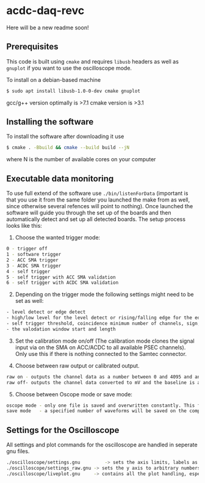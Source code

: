 # acdc-daq-revc
Here will be a new readme soon!

## Prerequisites
This code is built using `cmake` and requires `libusb` headers as well as `gnuplot` if you want to use the oscilloscope mode.

To install on a debian-based machine

```bash
$ sudo apt install libusb-1.0-0-dev cmake gnuplot
```

gcc/g++ version optimally is >7.1 
cmake version is >3.1

## Installing the software
To install the software after downloading it use
```bash
$ cmake . -Bbuild && cmake --build build --jN
```
where N is the number of available cores on your computer

## Executable data monitoring
To use full extend of the software use `./bin/listenForData` (important is that you use it from the same folder you launched the make from as well, since otherwise several refences will point to nothing). Once launched the software will guide you through the set up of the boards and then automatically detect and set up all detected boards. The setup process looks like this:
 
1. Choose the wanted trigger mode:
```bash
0 - trigger off
1 - software trigger
2 - ACC SMA trigger
3 - ACDC SMA trigger
4 - self trigger
5 - self trigger with ACC SMA validation
6 - self trigger with ACDC SMA validation
```

2. Depending on the trigger mode the following settings might need to be set as well:
```bash
- level detect or edge detect 
- high/low level for the level detect or rising/falling edge for the edge detect
- self trigger threshold, coincidence minimum number of channels, sign, detection mode, etc...
- the valodation window start and length  
```

3. Set the calibration mode on/off (The calibration mode clones the signal input via on the SMA on ACC/ACDC to all available PSEC channels). Only use this if there is nothing connected to the Samtec connector.

4. Choose between raw output or calibrated output.
```bash
raw on - outputs the channel data as a number between 0 and 4095 and anb offset of around 1500 to 2000 (~600 mV) is visible for the baseline.
raw off- outputs the channel data converted to mV and the baseline is actively corrected to 0.
```
5. Choose between Oscope mode or save mode:
```bash
oscope mode - only one file is saved and overwritten constantly. This file is then plotted by gnuplot into five windows, each being one psec chip.
save mode   - a specified number of waveforms will be saved on the computer as txt files. In addition Metadata files will be saved as well.
```

## Settings for the Oscilloscope
All settings and plot commands for the oscilloscope are handled in seperate gnu files. 
```bash
./oscilloscope/settings.gnu 		-> sets the axis limits, labels as well as line and point settings 
./oscilloscope/settings_raw.gnu	-> sets the y axis to arbitrary numbers from 0 to 4095 instead od mV
./oscilloscope/liveplot.gnu		-> contains all the plot handling, especially the seperation into 5 PSEC chips and the repeated updating
```



